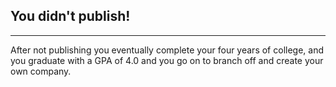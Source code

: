 ## You didn't publish!
--------  
After not publishing you eventually complete your four years of college,
and you graduate with a GPA of 4.0 and you go on
to branch off and create your own company.